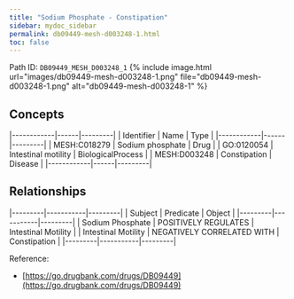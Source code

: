 ```yaml
---
title: "Sodium Phosphate - Constipation"
sidebar: mydoc_sidebar
permalink: db09449-mesh-d003248-1.html
toc: false 
---
```



Path ID: `DB09449_MESH_D003248_1`
{% include image.html url="images/db09449-mesh-d003248-1.png" file="db09449-mesh-d003248-1.png" alt="db09449-mesh-d003248-1" %}

## Concepts

|------------|------|---------|
| Identifier | Name | Type    |
|------------|------|---------|
| MESH:C018279 | Sodium phosphate | Drug |
| GO:0120054 | Intestinal motility | BiologicalProcess |
| MESH:D003248 | Constipation | Disease |
|------------|------|---------|

## Relationships

|---------|-----------|---------|
| Subject | Predicate | Object  |
|---------|-----------|---------|
| Sodium Phosphate | POSITIVELY REGULATES | Intestinal Motility |
| Intestinal Motility | NEGATIVELY CORRELATED WITH | Constipation |
|---------|-----------|---------|

Reference: 
  - [https://go.drugbank.com/drugs/DB09449](https://go.drugbank.com/drugs/DB09449)
